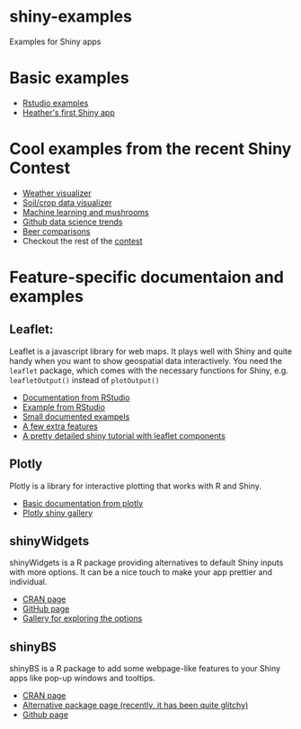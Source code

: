 # shiny-examples
Examples for Shiny apps

# Basic examples
- [Rstudio examples](https://shiny.rstudio.com/gallery/)
- [Heather's first Shiny app](https://hsavoy.shinyapps.io/Correlation_Regression/)

# Cool examples from the recent Shiny Contest
- [Weather visualizer](https://ferrouscraddock.shinyapps.io/Interactive_Weather_App/)
- [Soil/crop data visualizer](https://lyux.shinyapps.io/viscover/)
- [Machine learning and mushrooms](https://vfridkin.shinyapps.io/mushroom_app/)
- [Github data science trends](https://gitdiscoverer.shinyapps.io/rstudio-shiny-contest/)
- [Beer comparisons](https://jjohn9000.shinyapps.io/Milwaukee_Beer_App/)
- Checkout the rest of the [contest](https://rstd.io/shiny-contest-2019)

# Feature-specific documentaion and examples

## Leaflet:
Leaflet is a javascript library for web maps. It plays well with Shiny and quite handy when you want to show geospatial data interactively.
You need the `leaflet` package, which comes with the necessary functions for Shiny, e.g. `leafletOutput()` instead of `plotOutput()`
- [Documentation from RStudio](https://rstudio.github.io/leaflet/shiny.html)
- [Example from RStudio](http://shiny.rstudio.com/gallery/superzip-example.html)
- [Small documented exampels](http://cyberhelp.sesync.org/leaflet-in-R-lesson/course/archive.html)
- [A few extra features](https://www.r-graph-gallery.com/4-tricks-for-working-with-r-leaflet-and-shiny/)
- [A pretty detailed shiny tutorial with leaflet components](https://paula-moraga.github.io/tutorial-shiny-spatial/)

## Plotly
Plotly is a library for interactive plotting that works with R and Shiny. 
- [Basic documentation from plotly](https://plot.ly/r/shiny-tutorial/) 
- [Plotly shiny gallery](https://plot.ly/r/shiny-gallery/)

## shinyWidgets
shinyWidgets is a R package providing alternatives to default Shiny inputs with more options. It can be a nice touch to make your
app prettier and individual. 
- [CRAN page](https://cran.r-project.org/web/packages/shinyWidgets/)
- [GitHub page](https://github.com/dreamRs/shinyWidgets)
- [Gallery for exploring the options](http://shinyapps.dreamrs.fr/shinyWidgets/)

## shinyBS
shinyBS is a R package to add some webpage-like features to your Shiny apps like pop-up windows and tooltips.
- [CRAN page](https://cran.r-project.org/web/packages/shinyBS/)
- [Alternative package page (recently, it has been quite glitchy)](https://ebailey78.github.io/shinyBS/)
- [Github page](https://github.com/ebailey78/shinyBS)
